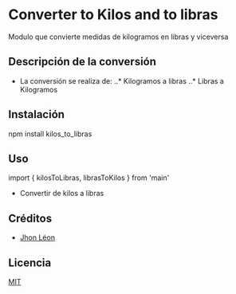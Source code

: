 # Converter to Kilos and to libras
Modulo que convierte  medidas de kilogramos en libras y viceversa

## Descripción de la conversión
* La conversión se realiza de:
..* Kilogramos a libras
..* Libras a Kilogramos

## Instalación
npm install kilos_to_libras

## Uso
import { kilosToLibras, librasToKilos } from 'main'
* Convertir de kilos a libras

## Créditos
- [Jhon Léon](https://twitter.com/AlexJL1)

## Licencia
[MIT](https://opensource.org/licenses/MIT)
